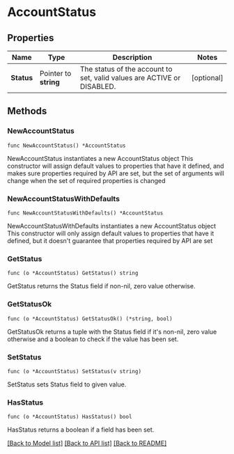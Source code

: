 # AccountStatus

## Properties

Name | Type | Description | Notes
------------ | ------------- | ------------- | -------------
**Status** | Pointer to **string** | The status of the account to set, valid values are ACTIVE or DISABLED. | [optional] 

## Methods

### NewAccountStatus

`func NewAccountStatus() *AccountStatus`

NewAccountStatus instantiates a new AccountStatus object
This constructor will assign default values to properties that have it defined,
and makes sure properties required by API are set, but the set of arguments
will change when the set of required properties is changed

### NewAccountStatusWithDefaults

`func NewAccountStatusWithDefaults() *AccountStatus`

NewAccountStatusWithDefaults instantiates a new AccountStatus object
This constructor will only assign default values to properties that have it defined,
but it doesn't guarantee that properties required by API are set

### GetStatus

`func (o *AccountStatus) GetStatus() string`

GetStatus returns the Status field if non-nil, zero value otherwise.

### GetStatusOk

`func (o *AccountStatus) GetStatusOk() (*string, bool)`

GetStatusOk returns a tuple with the Status field if it's non-nil, zero value otherwise
and a boolean to check if the value has been set.

### SetStatus

`func (o *AccountStatus) SetStatus(v string)`

SetStatus sets Status field to given value.

### HasStatus

`func (o *AccountStatus) HasStatus() bool`

HasStatus returns a boolean if a field has been set.


[[Back to Model list]](../README.md#documentation-for-models) [[Back to API list]](../README.md#documentation-for-api-endpoints) [[Back to README]](../README.md)


